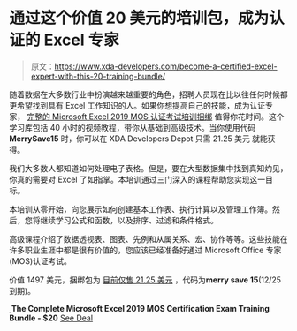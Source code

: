 # 通过这个价值 20 美元的培训包，成为认证的 Excel 专家

> 原文：<https://www.xda-developers.com/become-a-certified-excel-expert-with-this-20-training-bundle/>

随着数据在大多数行业中扮演越来越重要的角色，招聘人员现在比以往任何时候都更希望找到具有 Excel 工作知识的人。如果你想提高自己的技能，成为认证专家， [完整的 Microsoft Excel 2019 MOS 认证考试培训捆绑](https://depot.xda-developers.com/sales/the-complete-microsoft-excel-2019-mos-certification-exam-training-bundle?utm_source=xda-developers.com&utm_medium=referral&utm_campaign=the-complete-microsoft-excel-2019-mos-certification-exam-training-bundle&utm_term=scsf-357585&utm_content=a0x1P000004N1t5&scsonar=1) 值得你花时间。这个学习库包括 40 小时的视频教程，带你从基础到高级技术。当你使用代码 **MerrySave15** 时，你可以在 XDA Developers Depot 只需 21.25 美元 就能获得。

我们大多数人都知道如何处理电子表格。但是，要在大型数据集中找到真知灼见，你真的需要对 Excel 了如指掌。本培训通过三门深入的课程帮助您实现这一目标。

本培训从零开始，向您展示如何创建基本工作表、执行计算以及管理工作簿。然后，您将继续学习公式和函数，以及排序、过滤和条件格式。

高级课程介绍了数据透视表、图表、先例和从属关系、宏、协作等等。这些技能在许多职业生涯中都是很有价值的，您应该已经准备好通过 Microsoft Office 专家(MOS)认证考试。

价值 1497 美元，捆绑包为 [目前仅售 21.25 美元](https://depot.xda-developers.com/sales/the-complete-microsoft-excel-2019-mos-certification-exam-training-bundle?utm_source=xda-developers.com&utm_medium=referral&utm_campaign=the-complete-microsoft-excel-2019-mos-certification-exam-training-bundle&utm_term=scsf-357585&utm_content=a0x1P000004N1t5&scsonar=1) ，代码为**merry save 15**(12/25 到期)。

[ ](https://depot.xda-developers.com/sales/the-complete-microsoft-excel-2019-mos-certification-exam-training-bundle?utm_source=xda-developers.com&utm_medium=referral-cta&utm_campaign=the-complete-microsoft-excel-2019-mos-certification-exam-training-bundle&utm_term=scsf-357585&utm_content=a0x1P000004N1t5&scsonar=1)**The Complete Microsoft Excel 2019 MOS Certification Exam Training Bundle - $20** [See Deal](https://depot.xda-developers.com/sales/the-complete-microsoft-excel-2019-mos-certification-exam-training-bundle?utm_source=xda-developers.com&utm_medium=referral-cta&utm_campaign=the-complete-microsoft-excel-2019-mos-certification-exam-training-bundle&utm_term=scsf-357585&utm_content=a0x1P000004N1t5&scsonar=1)